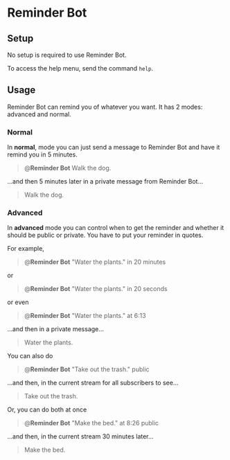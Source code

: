 # Reminder Bot

## Setup

No setup is required to use Reminder Bot.

To access the help menu, send the command `help`.

## Usage

Reminder Bot can remind you of whatever you want. It has 2 modes: advanced and
normal.

### Normal

In **normal**, mode you can just send a message to Reminder Bot and have it
remind you in 5 minutes.

 > @**Reminder Bot** Walk the dog.

…and then 5 minutes later in a private message from Reminder Bot…

 > Walk the dog.

### Advanced

In **advanced** mode you can control when to get the reminder and whether it
should be public or private. You have to put your reminder in quotes.

For example,

 > @**Reminder Bot** "Water the plants." in 20 minutes

or

 > @**Reminder Bot** "Water the plants." in 20 seconds

or even

 > @**Reminder Bot** "Water the plants." at 6:13

…and then in a private message…

 > Water the plants.

You can also do

  > @**Reminder Bot** "Take out the trash." public

…and then, in the current stream for all subscribers to see…

 > Take out the trash.

Or, you can do both at once

 > @**Reminder Bot** "Make the bed." at 8:26 public

…and then, in the current stream 30 minutes later…

 > Make the bed.
